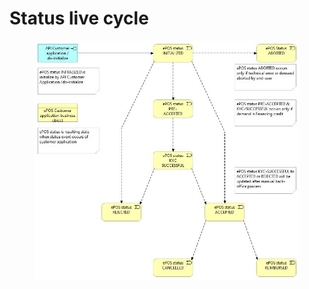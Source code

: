 # Status live cycle

<figure><img src="../../.gitbook/assets/ePOs status life cycle (1).jpg" alt=""><figcaption></figcaption></figure>
